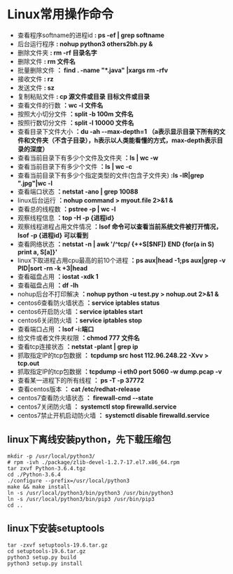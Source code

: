 # Linux常用操作命令
* 查看程序softname的进程id  **:  ps -ef | grep softname**
* 后台运行程序  **:  nohup python3 others2bh.py &** 
* 删除文件夹  **:  rm -rf 目录名字**
* 删除文件  **:  rm 文件名**
* 批量删除文件  **： find . -name "*.java" |xargs rm -rfv**
* 接收文件  **: rz**
* 发送文件  **: sz**
* 复制粘贴文件  **: cp 源文件或目录 目标文件或目录**
* 查看文件的行数  **：wc -l 文件名**
* 按照大小切分文件  **：split -b 100m 文件名**
* 按照行数切分文件  **：split -l 10000 文件名**
* 查看目录下文件大小  **：du -ah --max-depth=1  （a表示显示目录下所有的文件和文件夹（不含子目录），h表示以人类能看懂的方式，max-depth表示目录的深度）**
* 查看当前目录下有多少个文件及文件夹  **：ls | wc -w**
* 查看当前目录下有多少个文件  **：ls | wc -c**
* 查看当前目录下有多少个指定类型的文件(包含子文件夹) **:ls -lR|grep ".jpg"|wc -l** 
* 查看端口状态  **：netstat -ano | grep 10088**
* linux后台运行  **：nohup command > myout.file 2>&1 &**
* 查看总的线程数  **：pstree -p | wc -l**
* 观察线程信息  **：top -H -p {进程id}**
* 观察线程进程占用文件情况  **：lsof 命令可以查看当前系统文件被打开情况，lsof -p {进程id} 可以看到**
* 查看网络状态  **：netstat -n | awk '/^tcp/ {++S[$NF]} END {for(a in S) print a, S[a]}'**
*  linux下取进程占用cpu最高的前10个进程  **：ps aux|head -1;ps aux|grep -v PID|sort -rn -k +3|head**
* 查看磁盘占用  **：iostat -xdk 1**
* 查看磁盘占用  **：df -lh**
* nohup后台不打印解决  **：nohup python -u test.py > nohup.out 2>&1 &**
* centos6查看防火墙状态  **：service iptables status**
* centos6开启防火墙  **：service iptables start**
* centos6关闭防火墙  **：service iptables stop**
* 查看端口占用  **：lsof -i:端口**
* 给文件或者文件夹权限  **：chmod 777 文件名**
* 查看tcp连接状态 **：netstat -plant | grep ip**
* 抓取指定IP的tcp包数据 **： tcpdump src host 112.96.248.22 -Xvv > tcp.out**
* 抓取指定IP的tcp包数据 **：tcpdump -i eth0 port 5060 -w dump.pcap -v**
* 查看某一进程下的所有线程 **： ps -T -p 37772**
* 查看centos版本 **： cat /etc/redhat-release**
* centos7查看防火墙状态 **： firewall-cmd --state**
* centos7关闭防火墙 **： systemctl stop firewalld.service**
* centos7禁止开机启动防火墙 **： systemctl disable firewalld.service**


## linux下离线安装python，先下载压缩包
    mkdir -p /usr/local/python3/
    # rpm -ivh ./package/zlib-devel-1.2.7-17.el7.x86_64.rpm
    tar zxvf Python-3.6.4.tgz
    cd ./Python-3.6.4
    ./configure --prefix=/usr/local/python3
    make && make install
    ln -s /usr/local/python3/bin/python3 /usr/bin/python3
    ln -s /usr/local/python3/bin/pip3 /usr/bin/pip3
    cd ..

## linux下安装setuptools

    tar -zxvf setuptools-19.6.tar.gz
    cd setuptools-19.6.tar.gz
    python3 setup.py build
    python3 setup.py install
